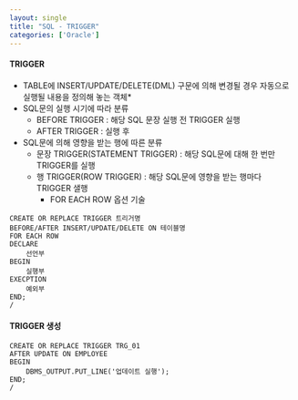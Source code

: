 ```yaml
---
layout: single
title: "SQL - TRIGGER"
categories: ['Oracle']
---
```


#### TRIGGER
* TABLE에 INSERT/UPDATE/DELETE(DML) 구문에 의해 변경될 경우 자동으로 실행될 내용을 정의해 놓는 객체*
* SQL문의 실행 시기에 따라 분류
    * BEFORE TRIGGER : 해당 SQL 문장 실행 전 TRIGGER 실행
    * AFTER TRIGGER : 실행 후 
* SQL문에 의해 영향을 받는 행에 따른 분류
    * 문장 TRIGGER(STATEMENT TRIGGER) : 해당 SQL문에 대해 한 번만 TRIGGER를 실행
    * 행 TRIGGER(ROW TRIGGER) : 해당 SQL문에 영향을 받는 행마다 TRIGGER 샐행
        * FOR EACH ROW 옵션 기술   
    
```
CREATE OR REPLACE TRIGGER 트리거명
BEFORE/AFTER INSERT/UPDATE/DELETE ON 테이블명
FOR EACH ROW
DECLARE
    선언부
BEGIN
    실행부
EXECPTION
    예외부
END;
/
```

#### TRIGGER 생성   
   
```
CREATE OR REPLACE TRIGGER TRG_01
AFTER UPDATE ON EMPLOYEE
BEGIN
    DBMS_OUTPUT.PUT_LINE('업데이트 실행');
END;
/
```

